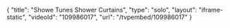 {
    "title": "Showe Tunes Shower Curtains",
    "type": "solo",
    "layout": "iframe-static",
    "videoId": "109986017",
    "url": "\/tvpembed\/109986017"
}